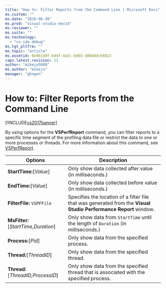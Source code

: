 ```yaml
---
title: "How to: Filter Reports from the Command Line | Microsoft Docs"
ms.custom: ""
ms.date: "2018-06-30"
ms.prod: "visual-studio-dev14"
ms.reviewer: ""
ms.suite: ""
ms.technology: 
  - "vs-ide-debug"
ms.tgt_pltfrm: ""
ms.topic: "article"
ms.assetid: 6e9b140f-b44f-4a5c-bd65-d868ddc94023
caps.latest.revision: 11
author: "mikejo5000"
ms.author: "mikejo"
manager: "ghogen"
---
```

# How to: Filter Reports from the Command Line
[!INCLUDE[vs2017banner](../includes/vs2017banner.md)]

By using options for the **VSPerfReport** command, you can filter reports to a specific time segment of the profiling data file or restrict the data to one or more processes or threads. For more information about this command, see [VSPerfReport](../profiling/vsperfreport.md).  
  
|Options|Description|  
|-------------|-----------------|  
|**StartTime:**[*Value*]|Only show data collected after value (in milliseconds.)|  
|**EndTime:**[*Value*]|Only show data collected before value (in milliseconds.)|  
|**FilterFile:** `VSPFFile`|Specifies the location of a filter file that was generated from the **Visual Studio Performance Report** window.|  
|**MsFilter:**[*StartTime,Duration*]|Only show data from `StartTime` until the length of `Duration` (in milliseconds.)|  
|**Process:**[*Pid*]|Only show data from the specified process.|  
|**Thread:**[*ThreadID*]|Only show data from the specified thread.|  
|**Thread:**[*ThreadID,ProcessID*]|Only show data from the specified thread that is associated with the specified process.|



